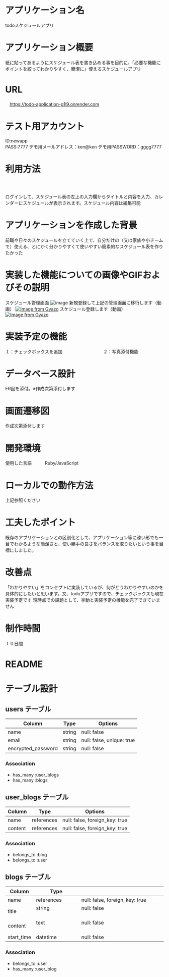 # アプリケーション名　　　　　	
todoスケジュールアプリ

# アプリケーション概要　　　　
紙に貼ってあるようにスケジュール表を書き込める事を目的に、「必要な機能にポイントを絞ってわかりやすく、簡潔に」使えるスケジュールアプリ

# URL	
　https://todo-application-g1l9.onrender.com

# テスト用アカウント　　　　　　　　
ID:newapp       
PASS:7777
デモ用メールアドレス：ken@ken
デモ用PASSWORD：gggg7777

# 利用方法	　　　　　　　　　　　　　　　　　
ログインして、スケジュール表の左上の入力欄からタイトルと内容を入力、カレンダーにスケジュールが表示されます。スケジュール内容は編集可能

# アプリケーションを作成した背景
前職や日々のスケジュールを立てていく上で、自分だけの（又は家族や小チームで）使える、とにかく分かりやすくて使いやすい簡素的なスケジュール表を作りたかった

# 実装した機能についての画像やGIFおよびその説明

スケジュール管理画面
![image](https://github.com/bennzou/todo/assets/154778086/dedecbb9-694d-4df3-8a35-56059f652e10)
新規登録して上記の管理画面に移行します（動画）
[![Image from Gyazo](https://i.gyazo.com/fffe1c25a925ee54c1f8cf38e2827df4.gif)](https://gyazo.com/fffe1c25a925ee54c1f8cf38e2827df4)
スケジュール登録します（動画）
[![Image from Gyazo](https://i.gyazo.com/01f93a7603c67cf99245a072806c88d3.gif)](https://gyazo.com/01f93a7603c67cf99245a072806c88d3)
# 実装予定の機能	
１：チェックボックスを追加　　　　　　　　　
２：写真添付機能

# データベース設計	
ER図を添付。※作成次第添付します

# 画面遷移図	
作成次第添付します

# 開発環境	
使用した言語　　　Ruby/JavaScript

# ローカルでの動作方法
上記参照ください

# 工夫したポイント	
既存のアプリケーションとの区別化として、アプリケーション等に疎い形でも一目でわかるような簡潔さと、使い勝手の良さをバランスを取りたいという事を目標にしました。

# 改善点	　　
「わかりやすい」をコンセプトに実装しているが、何がどうわかりやすいのかを具体的にしたいと思います。又、todoアプリですので、チェックボックスも現在実装予定です
現時点での課題として、挙動と実装予定の機能を完了できていません

# 制作時間	
１０日間

# README

# テーブル設計

## users テーブル

| Column             | Type   | Options     |
| ------------------ | ------ | ----------- |
| name               | string | null: false |
| email              | string | null: false, unique: true |
| encrypted_password | string | null: false |

### Association
- has_many :user_blogs
- has_many :blogs

## user_blogs テーブル

| Column    | Type       | Options                        |
| ------    | ---------- | ------------------------------ |
| name      | references | null: false, foreign_key: true |
| content   | references | null: false, foreign_key: true |

### Association

- belongs_to :blog
- belongs_to :user


## blogs テーブル

| Column     | Type       | Options                        |
| -------    | ---------- | ------------------------------ |
| name       | references | null: false, foreign_key: true |
| title      | string 　　　　　　　　| null: false 　　　　　　　　　　　　　　　　　　　　　　　　　　　　　　　　　　　　　　|
| content    | text   　　　　　　　　| null: false 　　　　　　　　　　　　　　　　　　　　　　　　　　　　　　　　　　　　　　|
| start_time | datetime  　　| null: false 　　　　　　　　　　　　　　　　　　　　　　　　　　　　　　　   　|

### Association
- belongs_to :user
- has_many :user_blog

